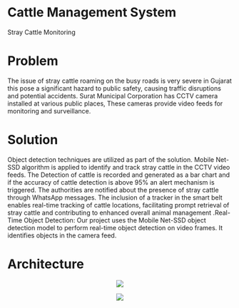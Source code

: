 # Cattle Management System
Stray Cattle Monitoring 
# Problem 
The issue of stray cattle roaming on the busy roads is very severe in Gujarat this  pose a significant hazard to public safety, causing traffic disruptions and potential accidents.
Surat Municipal Corporation has CCTV camera installed at various public places, These cameras provide video feeds for monitoring and surveillance.

# Solution
Object detection techniques are utilized as part of the solution. Mobile Net-SSD algorithm is applied to identify and track stray cattle in the  CCTV video feeds.
The Detection of cattle is recorded and generated as a bar chart and if the accuracy of cattle detection is above 95% an alert mechanism is triggered. The authorities are notified about the presence of stray cattle through WhatsApp messages. The inclusion of a tracker in the smart belt enables real-time tracking of cattle locations, facilitating prompt retrieval of stray cattle and contributing to enhanced overall animal management .Real-Time Object Detection: Our project uses the Mobile Net-SSD object detection model to perform real-time object detection on video frames. It identifies objects in the camera feed.


# Architecture 
<p align="Center">
  <img src="https://github.com/AashikaShravani/Gujarat-Cattle-Detection/assets/140937457/e21b2cbf-2b8b-45fb-8e8a-9547755d74c0" >
</p>

<p align="Center">
  <img src="https://github.com/AashikaShravani/Gujarat-Cattle-Detection/assets/140937457/75f30c66-f09e-4bc4-806e-e6749ee762f8" >
</p>



